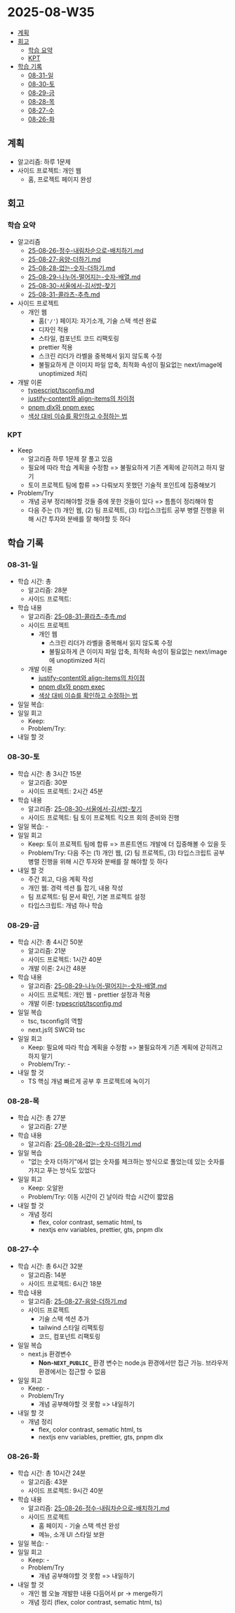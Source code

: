 # 2025-08-W35 <!-- omit from toc -->

- [계획](#계획)
- [회고](#회고)
  - [학습 요약](#학습-요약)
  - [KPT](#kpt)
- [학습 기록](#학습-기록)
  - [08-31-일](#08-31-일)
  - [08-30-토](#08-30-토)
  - [08-29-금](#08-29-금)
  - [08-28-목](#08-28-목)
  - [08-27-수](#08-27-수)
  - [08-26-화](#08-26-화)

## 계획

- 알고리즘: 하루 1문제
- 사이드 프로젝트: 개인 웹
  - 홈, 프로젝트 페이지 완성

## 회고

### 학습 요약

- 알고리즘
  - [25-08-26-정수-내림차순으로-배치하기.md](/algorithm/programmers/25-08-26-정수-내림차순으로-배치하기.md)
  - [25-08-27-음양-더하기.md](/algorithm/programmers/25-08-27-음양-더하기.md)
  - [25-08-28-없는-숫자-더하기.md](/algorithm/programmers/25-08-28-없는-숫자-더하기.md)
  - [25-08-29-나누어-떨어지는-숫자-배열.md](/algorithm/programmers/25-08-29-나누어-떨어지는-숫자-배열.md)
  - [25-08-30-서울에서-김서방-찾기](/algorithm/programmers/25-08-30-서울에서-김서방-찾기.md)
  - [25-08-31-콜라츠-추측.md](/algorithm/programmers/25-08-31-콜라츠-추측.md)
- 사이드 프로젝트
  - 개인 웹
    - 홈(`'/'`) 페이지: 자기소개, 기술 스택 섹션 완료
    - 디자인 적용
    - 스타일, 컴포넌트 코드 리팩토링
    - prettier 적용
    - 스크린 리더가 라벨을 중복해서 읽지 않도록 수정
    - 불필요하게 큰 이미지 파일 압축, 최적화 속성이 필요없는 next/image에 unoptimized 처리
- 개발 이론
  - [typescript/tsconfig.md](/typescript/tsconfig.md)
  - [justify-content와 align-items의 차이점](/style/css-core/flex-grid.md)
  - [pnpm dlx와 pnpm exec](/project/package-manager.md)
  - [색상 대비 이슈를 확인하고 수정하는 법](/style/color-contrast.md)

### KPT

- Keep
  - 알고리즘 하루 1문제 잘 풀고 있음
  - 필요에 따라 학습 계획을 수정함 => 불필요하게 기존 계획에 갇히려고 하지 말기
  - 토이 프로젝트 팀에 합류 => 다뤄보지 못했던 기술적 포인트에 집중해보기
- Problem/Try
  - 개념 공부 정리해야할 것들 중에 못한 것들이 있다 => 틈틈이 정리해야 함
  - 다음 주는 (1) 개인 웹, (2) 팀 프로젝트, (3) 타입스크립트 공부 병렬 진행을 위해 시간 투자와 분배를 잘 해야할 듯 하다

## 학습 기록

### 08-31-일

- 학습 시간: 총
  - 알고리즘: 28분
  - 사이드 프로젝트:
- 학습 내용
  - 알고리즘: [25-08-31-콜라츠-추측.md](/algorithm/programmers/25-08-31-콜라츠-추측.md)
  - 사이드 프로젝트
    - 개인 웹
      - 스크린 리더가 라벨을 중복해서 읽지 않도록 수정
      - 불필요하게 큰 이미지 파일 압축, 최적화 속성이 필요없는 next/image에 unoptimized 처리
  - 개발 이론
    - [justify-content와 align-items의 차이점](/style/css-core/flex-grid.md)
    - [pnpm dlx와 pnpm exec](/project/package-manager.md)
    - [색상 대비 이슈를 확인하고 수정하는 법](/style/color-contrast.md)
- 일일 복습:
- 일일 회고
  - Keep:
  - Problem/Try:
- 내일 할 것

### 08-30-토

- 학습 시간: 총 3시간 15분
  - 알고리즘: 30분
  - 사이드 프로젝트: 2시간 45분
- 학습 내용
  - 알고리즘: [25-08-30-서울에서-김서방-찾기](/algorithm/programmers/25-08-30-서울에서-김서방-찾기.md)
  - 사이드 프로젝트: 팀 토이 프로젝트 킥오프 회의 준비와 진행
- 일일 복습: -
- 일일 회고
  - Keep: 토이 프로젝트 팀에 합류 => 프론트엔드 개발에 더 집중해볼 수 있을 듯
  - Problem/Try: 다음 주는 (1) 개인 웹, (2) 팀 프로젝트, (3) 타입스크립트 공부 병렬 진행을 위해 시간 투자와 분배를 잘 해야할 듯 하다
- 내일 할 것
  - 주간 회고, 다음 계획 작성
  - 개인 웹: 경력 섹션 틀 잡기, 내용 작성
  - 팀 프로젝트: 팀 문서 확인, 기본 프로젝트 설정
  - 타입스크립트: 개념 하나 학습

### 08-29-금

- 학습 시간: 총 4시간 50분
  - 알고리즘: 21분
  - 사이드 프로젝트: 1시간 40분
  - 개발 이론: 2시간 48분
- 학습 내용
  - 알고리즘: [25-08-29-나누어-떨어지는-숫자-배열.md](/algorithm/programmers/25-08-29-나누어-떨어지는-숫자-배열.md)
  - 사이드 프로젝트: 개인 웹 - prettier 설정과 적용
  - 개발 이론: [typescript/tsconfig.md](/typescript/tsconfig.md)
- 일일 복습
  - tsc, tsconfig의 역할
  - next.js의 SWC와 tsc
- 일일 회고
  - Keep: 필요에 따라 학습 계획을 수정함 => 불필요하게 기존 계획에 갇히려고 하지 말기
  - Problem/Try: -
- 내일 할 것
  - TS 핵심 개념 빠르게 공부 후 프로젝트에 녹이기

### 08-28-목

- 학습 시간: 총 27분
  - 알고리즘: 27분
- 학습 내용
  - 알고리즘: [25-08-28-없는-숫자-더하기.md](/algorithm/programmers/25-08-28-없는-숫자-더하기.md)
- 일일 복습
  - "없는 숫자 더하기"에서 없는 숫자를 체크하는 방식으로 풀었는데 있는 숫자를 가지고 푸는 방식도 있었다
- 일일 회고
  - Keep: 오알완
  - Problem/Try: 이동 시간이 긴 날이라 학습 시간이 짧았음
- 내일 할 것
  - 개념 정리
    - flex, color contrast, sematic html, ts
    - nextjs env variables, prettier, gts, pnpm dlx

### 08-27-수

- 학습 시간: 총 6시간 32분
  - 알고리즘: 14분
  - 사이드 프로젝트: 6시간 18분
- 학습 내용
  - 알고리즘: [25-08-27-음양-더하기.md](/algorithm/programmers/25-08-27-음양-더하기.md)
  - 사이드 프로젝트
    - 기술 스택 섹션 추가
    - tailwind 스타일 리팩토링
    - 코드, 컴포넌트 리팩토링
- 일일 복습
  - next.js 환경변수
    - **Non-`NEXT_PUBLIC_`** 환경 변수는 node.js 환경에서만 접근 가능. 브라우저 환경에서는 접근할 수 없음
- 일일 회고
  - Keep: -
  - Problem/Try
    - 개념 공부해야할 것 못함 => 내일하기
- 내일 할 것
  - 개념 정리
    - flex, color contrast, sematic html, ts
    - nextjs env variables, prettier, gts, pnpm dlx

### 08-26-화

- 학습 시간: 총 10시간 24분
  - 알고리즘: 43분
  - 사이드 프로젝트: 9시간 40분
- 학습 내용
  - 알고리즘: [25-08-26-정수-내림차순으로-배치하기.md](/algorithm/programmers/25-08-26-정수-내림차순으로-배치하기.md)
  - 사이드 프로젝트
    - 홈 페이지 - 기술 스택 섹션 완성
    - 메뉴, 소개 UI 스타일 보완
- 일일 복습: -
- 일일 회고
  - Keep: -
  - Problem/Try
    - 개념 공부해야할 것 못함 => 내일하기
- 내일 할 것
  - 개인 웹 오늘 개발한 내용 다듬어서 pr -> merge하기
  - 개념 정리 (flex, color contrast, sematic html, ts)
